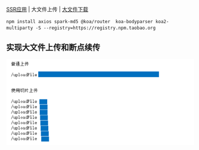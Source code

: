 [SSR应用](./README.md) | 大文件上传 | [大文件下载](./README-zh.md)

`npm install axios spark-md5 @koa/router  koa-bodyparser koa2-multiparty -S --registry=https://registry.npm.taobao.org`

## 实现大文件上传和断点续传
![up_part](./screenshots/up_part.jpg)

